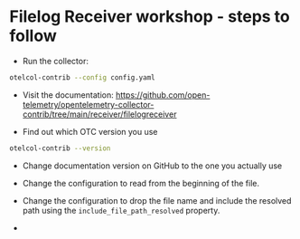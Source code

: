 # Filelog Receiver workshop - steps to follow

* Run the collector:

```bash
otelcol-contrib --config config.yaml
```

* Visit the documentation: https://github.com/open-telemetry/opentelemetry-collector-contrib/tree/main/receiver/filelogreceiver

* Find out which OTC version you use

```bash
otelcol-contrib --version
```

* Change documentation version on GitHub to the one you actually use

* Change the configuration to read from the beginning of the file.

* Change the configuration to drop the file name and include the resolved path using the `include_file_path_resolved` property.

* 